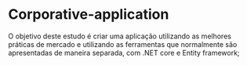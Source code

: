 # Corporative-application
 O objetivo deste estudo é criar uma aplicação utilizando as melhores práticas de mercado e utilizando as ferramentas que normalmente são apresentadas de maneira separada, com .NET core e Entity framework;

